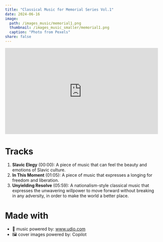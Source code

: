 ```yaml
---
title: "Classical Music for Memorial Series Vol.1"
date: 2024-06-16
image: 
  path: /images_music/memorial1.png
  thumbnail: /images_music_smaller/memorial1.png
  caption: "Photo from Pexels"
share: false
---
```

<div style="position: relative; padding-bottom: 56.25%; height: 0; overflow: hidden; max-width: 100%; height: auto; margin-bottom: 20px;">
  <iframe style="position: absolute; top: 0; left: 0; width: 100%; height: 100%;" src="https://www.youtube.com/embed/AUUTL0BmdBc?si=XoGGKQFdrqFktQnU" title="YouTube video player" frameborder="0" allow="accelerometer; autoplay; clipboard-write; encrypted-media; gyroscope; picture-in-picture; web-share" referrerpolicy="strict-origin-when-cross-origin" allowfullscreen></iframe>
</div>

# Tracks
1. **Slavic Elegy** (00:00): A piece of music that can feel the beauty and emotions of Slavic culture.
2. **In This Moment** (01:05): A piece of music that expresses a longing for freedom and liberation.
3. **Unyielding Resolve** (05:59): A nationalism-style classical music that expresses the unwavering willpower to move forward without breaking in any adversity, in order to make the world a better place.

# Made with 
- 🎵 music powered by: www.udio.com
- 🖼️ cover images powered by: Copilot